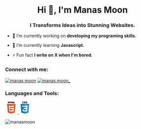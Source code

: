 <h1 align="center">Hi 👋, I'm Manas Moon</h1>
<h3 align="center">I Transforms Ideas into Stunning Websites.</h3>

- 🔭 I’m currently working on **developing my programing skills.**

- 🌱 I’m currently learning **Javascript.**

- ⚡ Fun fact **I write on X when I'm bored.**

<h3 align="left">Connect with me:</h3>
<p align="left">
<a href="https://linkedin.com/in/manas moon" target="blank"><img align="center" src="https://raw.githubusercontent.com/rahuldkjain/github-profile-readme-generator/master/src/images/icons/Social/linked-in-alt.svg" alt="manas moon" height="30" width="40" /></a>
<a href="https://instagram.com/manas.moon_" target="blank"><img align="center" src="https://raw.githubusercontent.com/rahuldkjain/github-profile-readme-generator/master/src/images/icons/Social/instagram.svg" alt="manas.moon_" height="30" width="40" /></a>
</p>

<h3 align="left">Languages and Tools:</h3>
<p align="left"> <a href="https://www.w3schools.com/css/" target="_blank" rel="noreferrer">  <img src="https://raw.githubusercontent.com/devicons/devicon/master/icons/html5/html5-original-wordmark.svg" alt="html5" width="40" height="40"/> <img src="https://raw.githubusercontent.com/devicons/devicon/master/icons/css3/css3-original-wordmark.svg" alt="css3" width="40" height="40"/> </a> <a href="https://www.w3.org/html/" target="_blank" rel="noreferrer"> </a> </p>

<p><img align="center" src="https://github-readme-streak-stats.herokuapp.com/?user=manasmoon&" alt="manasmoon" /></p>
